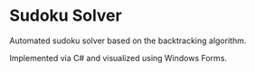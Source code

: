 # Sudoku Solver

Automated sudoku solver based on the backtracking algorithm.

Implemented via C# and visualized using Windows Forms.